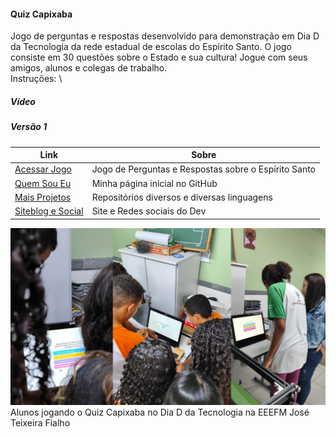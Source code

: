 #### Quiz Capixaba
 Jogo de perguntas e respostas desenvolvido para demonstração em Dia D da Tecnologia da rede estadual de escolas do Espírito Santo. O jogo consiste em 30 questões sobre o Estado e sua cultura! Jogue com seus amigos, alunos e colegas de trabalho. \
 Instruções: \
 ##### Vídeo 
##### Versão 1
| Link  | Sobre |
| ------------------- | ------------------- |
|  [Acessar Jogo](https://juniorcriste.github.io/QuizCapixaba/) |  Jogo de Perguntas e Respostas sobre o Espírito Santo| 
|  [Quem Sou Eu](https://github.com/JuniorCriste) | Minha página inicial no GitHub| 
|  [Mais Projetos](https://github.com/JuniorCriste?tab=repositories) | Repositórios diversos e diversas linguagens | 
|  [Siteblog e Social](https://informaticode.com.br) | Site e Redes sociais do Dev | 


![Alunos jogando o Quiz Capixaba](img/quizcapixaba.png?raw=true)
Alunos jogando o Quiz Capixaba no Dia D da Tecnologia na EEEFM José Teixeira Fialho